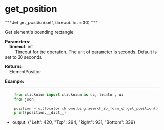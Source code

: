# get_position
***def get_position(self, timeout: int = 30) ***  

Get element's bounding rectangle  

**Parameters:**   
    &emsp;**timeout**: int  
        &emsp;&emsp; Timeout for the operation. The unit of parameter is seconds. Default is set to 30 seconds.  

**Returns:**  
    &emsp;ElementPosition

**Example:**
***
```python
    from clicknium import clicknium as cc, locator, ui
    from json
    
    position = ui(locator.chrome.bing.search_sb_form_q).get_position()
    print(position.__dict__)
```

- output: {"Left": 420, "Top": 294, "Right": 931, "Bottom": 339}